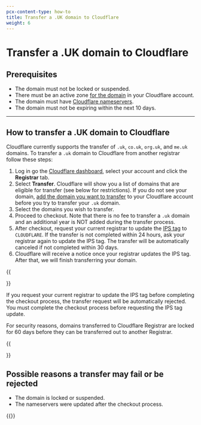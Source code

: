 ```yaml
---
pcx-content-type: how-to
title: Transfer a .UK domain to Cloudflare
weight: 6
---
```


# Transfer a .UK domain to Cloudflare

## Prerequisites

- The domain must not be locked or suspended.
- There must be an active zone [for the domain](/fundamentals/get-started/setup/add-site/) in your Cloudflare account.
- The domain must have [Cloudflare nameservers](/dns/zone-setups/full-setup/).
- The domain must not be expiring within the next 10 days.

---

## How to transfer a .UK domain to Cloudflare

Cloudflare currently supports the transfer of `.uk`, `co.uk`, `org.uk`, and `me.uk` domains. To transfer a `.uk` domain to Cloudflare from another registrar follow these steps:

1. Log in go the [Cloudflare dashboard](https://dash.cloudflare.com/), select your account and click the **Registrar** tab.
2. Select **Transfer**. Cloudflare will show you a list of domains that are eligible for transfer (see below for restrictions). If you do not see your domain, [add the domain you want to transfer](/fundamentals/get-started/setup/add-site/) to your Cloudflare account before you try to transfer your `.uk` domain.
3. Select the domains you wish to transfer.
4. Proceed to checkout. Note that there is no fee to transfer a `.uk` domain and an additional year is NOT added during the transfer process.
5. After checkout, request your current registrar to update the [IPS tag](https://en.wikipedia.org/wiki/Internet_Provider_Security) to `CLOUDFLARE`. If the transfer is not completed within 24 hours, ask your registrar again to update the IPS tag. The transfer will be automatically canceled if not completed within 30 days.
6. Cloudflare will receive a notice once your registrar updates the IPS tag. After that, we will finish transferring your domain.

{{<Aside type="warning" header="Warning">}}

If you request your current registrar to update the IPS tag before completing the checkout process, the transfer request will be automatically rejected. You must complete the checkout process before requesting the IPS tag update.

For security reasons, domains transferred to Cloudflare Registrar are locked for 60 days before they can be transferred out to another Registrar.

{{</Aside>}}

## Possible reasons a transfer may fail or be rejected

- The domain is locked or suspended.
- The nameservers were updated after the checkout process.

{{<render file="_next-steps.md">}}